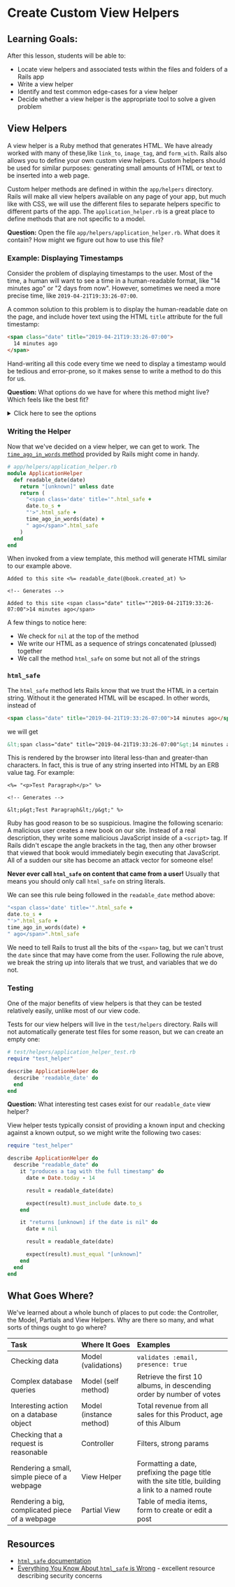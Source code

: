 # Create Custom View Helpers

## Learning Goals:

After this lesson, students will be able to:

- Locate view helpers and associated tests within the files and folders of a Rails app
- Write a view helper
- Identify and test common edge-cases for a view helper
- Decide whether a view helper is the appropriate tool to solve a given problem

## View Helpers

A view helper is a Ruby method that generates HTML. We have already worked with many of these,like `link_to`, `image_tag`, and `form_with`. Rails also allows you to define your own custom view helpers. Custom helpers should be used for similar purposes: generating small amounts of HTML or text to be inserted into a web page.

Custom helper methods are defined in within the `app/helpers` directory. Rails will make all view helpers available on any page of your app, but much like with CSS, we will use the different files to separate helpers specific to different parts of the app. The `application_helper.rb` is a great place to define methods that are not specific to a model.

**Question:** Open the file `app/helpers/application_helper.rb`. What does it contain? How might we figure out how to use this file?

### Example: Displaying Timestamps

Consider the problem of displaying timestamps to the user. Most of the time, a human will want to see a time in a human-readable format, like "14 minutes ago" or "2 days from now". However, sometimes we need a more precise time, like `2019-04-21T19:33:26-07:00`.

A common solution to this problem is to display the human-readable date on the page, and include hover text using the HTML `title` attribute for the full timestamp:

```html
<span class="date" title="2019-04-21T19:33:26-07:00">
  14 minutes ago
</span>
```

Hand-writing all this code every time we need to display a timestamp would be tedious and error-prone, so it makes sense to write a method to do this for us.

**Question:** What options do we have for where this method might live? Which feels like the best fit?

<details>
<summary>Click here to see the options</summary>

- As a **model method**: no
    - Many different models might contain dates, so it would be hard to pick one model to put it in
    - This code is concerned with presentation, and should be associated with the view layer
- As a **partial view**: no
    - A partial feels too "big" for what we're doing here - we're generating a small amount of code, not a big chunk of a page
    - This code is specific enough that it would be worth testing, and there's no way to test a partial
- As a **view helper**: yes!
    - We're generating a small amount of generic HTML
    - The logic is separate from any specific model
    - View helpers are very testable
</details>

### Writing the Helper

Now that we've decided on a view helper, we can get to work. The [`time_ago_in_words` method](https://api.rubyonrails.org/v5.1/classes/ActionView/Helpers/DateHelper.html#method-i-time_ago_in_words) provided by Rails might come in handy.

```ruby
# app/helpers/application_helper.rb
module ApplicationHelper
  def readable_date(date)
    return "[unknown]" unless date
    return (
      "<span class='date' title='".html_safe +
      date.to_s +
      "'>".html_safe +
      time_ago_in_words(date) +
      " ago</span>".html_safe
    )
  end
end
```

When invoked from a view template, this method will generate HTML similar to our example above.

```html+erb
Added to this site <%= readable_date(@book.created_at) %>

<!-- Generates -->

Added to this site <span class="date" title=""2019-04-21T19:33:26-07:00">14 minutes ago</span>
```

A few things to notice here:
- We check for `nil` at the top of the method
- We write our HTML as a sequence of strings concatenated (plussed) together
- We call the method `html_safe` on some but not all of the strings

### `html_safe`

The `html_safe` method lets Rails know that we trust the HTML in a certain string. Without it the generated HTML will be escaped. In other words, instead of

```html
<span class="date" title="2019-04-21T19:33:26-07:00">14 minutes ago</span>
```

we will get

```html
&lt;span class="date" title="2019-04-21T19:33:26-07:00"&gt;14 minutes ago&lt;/span&gt;
```

This is rendered by the browser into literal less-than and greater-than characters. In fact, this is true of any string inserted into HTML by an ERB value tag. For example:

```html+erb
<%= "<p>Test Paragraph</p>" %>

<!-- Generates -->

&lt;p&gt;Test Paragraph&lt;/p&gt;" %>
```

Ruby has good reason to be so suspicious. Imagine the following scenario: A malicious user creates a new book on our site. Instead of a real description, they write some malicious JavaScript inside of a `<script>` tag. If Rails didn't escape the angle brackets in the tag, then any other browser that viewed that book would immediately begin executing that JavaScript. All of a sudden our site has become an attack vector for someone else!

**Never ever call `html_safe` on content that came from a user!** Usually that means you should only call `html_safe` on string literals.

We can see this rule being followed in the `readable_date` method above:

```ruby
"<span class='date' title='".html_safe +
date.to_s +
"'>".html_safe +
time_ago_in_words(date) +
" ago</span>".html_safe
```

We need to tell Rails to trust all the bits of the `<span>` tag, but we can't trust the `date` since that may have come from the user. Following the rule above, we break the string up into literals that we trust, and variables that we do not.

### Testing

One of the major benefits of view helpers is that they can be tested relatively easily, unlike most of our view code.

Tests for our view helpers will live in the `test/helpers` directory. Rails will not automatically generate test files for some reason, but we can create an empty one:

```ruby
# test/helpers/application_helper_test.rb
require "test_helper"

describe ApplicationHelper do
  describe 'readable_date' do
  end
end
```

**Question:** What interesting test cases exist for our `readable_date` view helper?

View helper tests typically consist of providing a known input and checking against a known output, so we might write the following two cases:

```ruby
require "test_helper"

describe ApplicationHelper do
  describe "readable_date" do
    it "produces a tag with the full timestamp" do
      date = Date.today - 14

      result = readable_date(date)

      expect(result).must_include date.to_s
    end

    it "returns [unknown] if the date is nil" do
      date = nil

      result = readable_date(date)

      expect(result).must_equal "[unknown]"
    end
  end
end
```

## What Goes Where?
We've learned about a whole bunch of places to put code: the Controller, the Model, Partials and View Helpers. Why are there so many, and what sorts of things ought to go where?

| Task                                            | Where It Goes           | Examples |
|:------------------------------------------------|:------------------------|:---------|
| Checking data                                   | Model (validations)     | `validates :email, presence: true` |
| Complex database queries                        | Model (self method)     | Retrieve the first 10 albums, in descending order by number of votes |
| Interesting action on a database object         | Model (instance method) | Total revenue from all sales for this Product, age of this Album |
| Checking that a request is reasonable           | Controller              | Filters, strong params |
| Rendering a small, simple piece of a webpage    | View Helper             | Formatting a date, prefixing the page title with the site title, building a link to a named route |
| Rendering a big, complicated piece of a webpage | Partial View            | Table of media items, form to create or edit a post |

## Resources
- [`html_safe` documentation](http://apidock.com/rails/String/html_safe)
- [Everything You Know About `html_safe` is Wrong](https://makandracards.com/makandra/2579-everything-you-know-about-html_safe-is-wrong) - excellent resource describing security concerns

